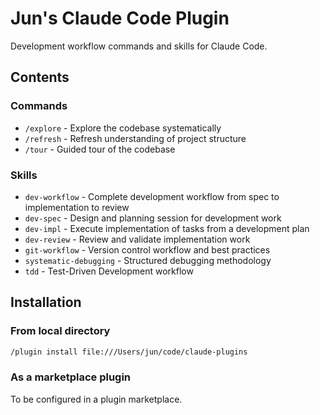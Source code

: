 # Jun's Claude Code Plugin

Development workflow commands and skills for Claude Code.

## Contents

### Commands
- `/explore` - Explore the codebase systematically
- `/refresh` - Refresh understanding of project structure
- `/tour` - Guided tour of the codebase

### Skills
- `dev-workflow` - Complete development workflow from spec to implementation to review
- `dev-spec` - Design and planning session for development work
- `dev-impl` - Execute implementation of tasks from a development plan
- `dev-review` - Review and validate implementation work
- `git-workflow` - Version control workflow and best practices
- `systematic-debugging` - Structured debugging methodology
- `tdd` - Test-Driven Development workflow

## Installation

### From local directory
```bash
/plugin install file:///Users/jun/code/claude-plugins
```

### As a marketplace plugin
To be configured in a plugin marketplace.
